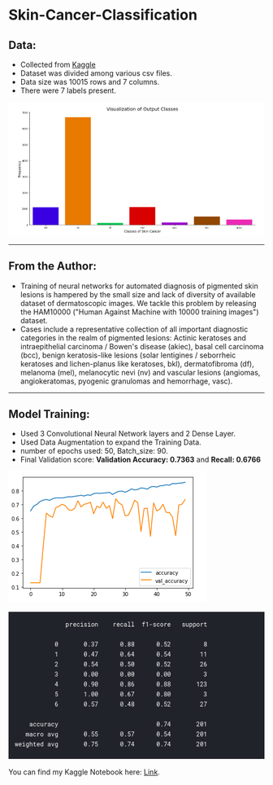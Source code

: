 # Skin-Cancer-Classification

## Data:
- Collected from [Kaggle](https://www.kaggle.com/kmader/skin-cancer-mnist-ham10000)
- Dataset was divided among various csv files.
- Data size was 10015 rows and 7 columns.
- There were 7 labels present.

![](/Images/skin.png)

---

## From the Author:
- Training of neural networks for automated diagnosis of pigmented skin lesions is hampered by the small size and lack of diversity of available dataset of dermatoscopic images. We tackle this problem by releasing the HAM10000 ("Human Against Machine with 10000 training images") dataset.
- Cases include a representative collection of all important diagnostic categories in the realm of pigmented lesions: Actinic keratoses and intraepithelial carcinoma / Bowen's disease (akiec), basal cell carcinoma (bcc), benign keratosis-like lesions (solar lentigines / seborrheic keratoses and lichen-planus like keratoses, bkl), dermatofibroma (df), melanoma (mel), melanocytic nevi (nv) and vascular lesions (angiomas, angiokeratomas, pyogenic granulomas and hemorrhage, vasc).

---

## Model Training:
- Used 3 Convolutional Neural Network layers and 2 Dense Layer.
- Used Data Augmentation to expand the Training Data.
- number of epochs used: 50, Batch_size: 90.
- Final Validation score: **Validation Accuracy: 0.7363** and **Recall: 0.6766**

![](/Images/plotloss.png)

![](/Images/final.png)

You can find my Kaggle Notebook here: [Link](https://www.kaggle.com/lokeshrth4617/skin-cancer-classification).
